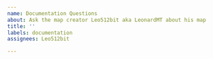 ```yaml
---
name: Documentation Questions
about: Ask the map creator Leo512bit aka LeonardMT about his map
title: ''
labels: documentation
assignees: Leo512bit

---
```



